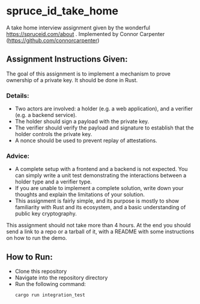 # spruce_id_take_home
A take home interview assignment given by the wonderful https://spruceid.com/about .
Implemented by Connor Carpenter (https://github.com/connorcarpenter)

## Assignment Instructions Given:
The goal of this assignment is to implement a mechanism to prove ownership of a private key. It should be done in Rust.

### Details:
- Two actors are involved: a holder (e.g. a web application), and a verifier (e.g. a backend service).
- The holder should sign a payload with the private key.
- The verifier should verify the payload and signature to establish that the holder controls the private key.
- A nonce should be used to prevent replay of attestations.

### Advice:
- A complete setup with a frontend and a backend is not expected. You can simply write a unit test demonstrating the interactions between a holder type and a verifier type.
- If you are unable to implement a complete solution, write down your thoughts and explain the limitations of your solution.
- This assignment is fairly simple, and its purpose is mostly to show familiarity with Rust and its ecosystem, and a basic understanding of public key cryptography.

This assignment should not take more than 4 hours. At the end you should send a link to a repo or a tarball of it, with a README with some instructions on how to run the demo.

## How to Run:
- Clone this repository
- Navigate into the repository directory
- Run the following command:
  ```
  cargo run integration_test
  ```

